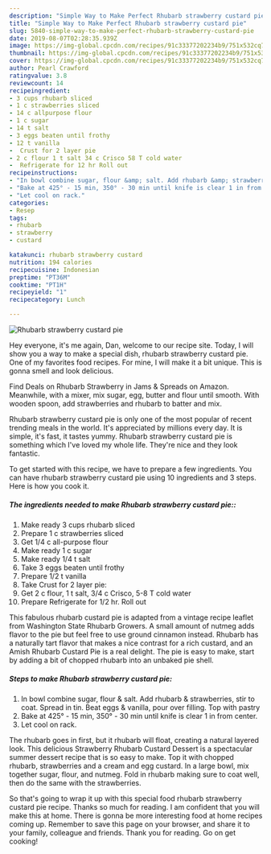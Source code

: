 ```yaml
---
description: "Simple Way to Make Perfect Rhubarb strawberry custard pie"
title: "Simple Way to Make Perfect Rhubarb strawberry custard pie"
slug: 5840-simple-way-to-make-perfect-rhubarb-strawberry-custard-pie
date: 2019-08-07T02:28:35.939Z
image: https://img-global.cpcdn.com/recipes/91c33377202234b9/751x532cq70/rhubarb-strawberry-custard-pie-recipe-main-photo.jpg
thumbnail: https://img-global.cpcdn.com/recipes/91c33377202234b9/751x532cq70/rhubarb-strawberry-custard-pie-recipe-main-photo.jpg
cover: https://img-global.cpcdn.com/recipes/91c33377202234b9/751x532cq70/rhubarb-strawberry-custard-pie-recipe-main-photo.jpg
author: Pearl Crawford
ratingvalue: 3.8
reviewcount: 14
recipeingredient:
- 3 cups rhubarb sliced
- 1 c strawberries sliced
- 14 c allpurpose flour
- 1 c sugar
- 14 t salt
- 3 eggs beaten until frothy
- 12 t vanilla
-  Crust for 2 layer pie
- 2 c flour 1 t salt 34 c Crisco 58 T cold water
-  Refrigerate for 12 hr Roll out
recipeinstructions:
- "In bowl combine sugar, flour &amp; salt. Add rhubarb &amp; strawberries, stir to coat. Spread in tin. Beat eggs &amp; vanilla, pour over filling. Top with pastry"
- "Bake at 425° - 15 min, 350° - 30 min until knife is clear 1 in from center."
- "Let cool on rack."
categories:
- Resep
tags:
- rhubarb
- strawberry
- custard

katakunci: rhubarb strawberry custard
nutrition: 194 calories
recipecuisine: Indonesian
preptime: "PT36M"
cooktime: "PT1H"
recipeyield: "1"
recipecategory: Lunch

---
```



![Rhubarb strawberry custard pie](https://img-global.cpcdn.com/recipes/91c33377202234b9/751x532cq70/rhubarb-strawberry-custard-pie-recipe-main-photo.jpg)

Hey everyone, it's me again, Dan, welcome to our recipe site. Today, I will show you a way to make a special dish, rhubarb strawberry custard pie. One of my favorites food recipes. For mine, I will make it a bit unique. This is gonna smell and look delicious.

Find Deals on Rhubarb Strawberry in Jams &amp; Spreads on Amazon. Meanwhile, with a mixer, mix sugar, egg, butter and flour until smooth. With wooden spoon, add strawberries and rhubarb to batter and mix.

Rhubarb strawberry custard pie is only one of the most popular of recent trending meals in the world. It's appreciated by millions every day. It is simple, it's fast, it tastes yummy. Rhubarb strawberry custard pie is something which I've loved my whole life. They're nice and they look fantastic.


To get started with this recipe, we have to prepare a few ingredients. You can have rhubarb strawberry custard pie using 10 ingredients and 3 steps. Here is how you cook it.

##### The ingredients needed to make Rhubarb strawberry custard pie::

1. Make ready 3 cups rhubarb sliced
1. Prepare 1 c strawberries sliced
1. Get 1/4 c all-purpose flour
1. Make ready 1 c sugar
1. Make ready 1/4 t salt
1. Take 3 eggs beaten until frothy
1. Prepare 1/2 t vanilla
1. Take  Crust for 2 layer pie:
1. Get 2 c flour, 1 t salt, 3/4 c Crisco, 5-8 T cold water
1. Prepare  Refrigerate for 1/2 hr. Roll out


This fabulous rhubarb custard pie is adapted from a vintage recipe leaflet from Washington State Rhubarb Growers. A small amount of nutmeg adds flavor to the pie but feel free to use ground cinnamon instead. Rhubarb has a naturally tart flavor that makes a nice contrast for a rich custard, and an Amish Rhubarb Custard Pie is a real delight. The pie is easy to make, start by adding a bit of chopped rhubarb into an unbaked pie shell. 

##### Steps to make Rhubarb strawberry custard pie:

1. In bowl combine sugar, flour &amp; salt. Add rhubarb &amp; strawberries, stir to coat. Spread in tin. Beat eggs &amp; vanilla, pour over filling. Top with pastry
1. Bake at 425° - 15 min, 350° - 30 min until knife is clear 1 in from center.
1. Let cool on rack.


The rhubarb goes in first, but it rhubarb will float, creating a natural layered look. This delicious Strawberry Rhubarb Custard Dessert is a spectacular summer dessert recipe that is so easy to make. Top it with chopped rhubarb, strawberries and a cream and egg custard. In a large bowl, mix together sugar, flour, and nutmeg. Fold in rhubarb making sure to coat well, then do the same with the strawberries. 

So that's going to wrap it up with this special food rhubarb strawberry custard pie recipe. Thanks so much for reading. I am confident that you will make this at home. There is gonna be more interesting food at home recipes coming up. Remember to save this page on your browser, and share it to your family, colleague and friends. Thank you for reading. Go on get cooking!
